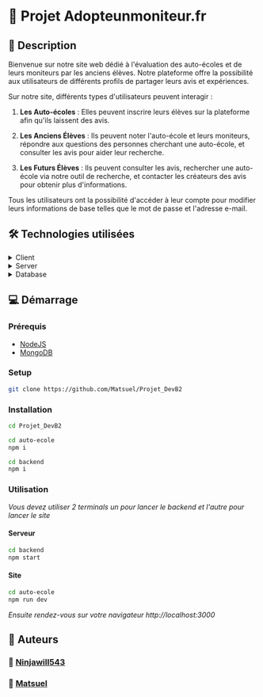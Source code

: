 # 📖 Projet Adopteunmoniteur.fr

## 💬 Description

Bienvenue sur notre site web dédié à l'évaluation des auto-écoles et de leurs moniteurs par les anciens élèves. Notre plateforme offre la possibilité aux utilisateurs de différents profils de partager leurs avis et expériences. 

Sur notre site, différents types d'utilisateurs peuvent interagir :

1. **Les Auto-écoles** : Elles peuvent inscrire leurs élèves sur la plateforme afin qu'ils laissent des avis. 

2. **Les Anciens Élèves** : Ils peuvent noter l'auto-école et leurs moniteurs, répondre aux questions des personnes cherchant une auto-école, et consulter les avis pour aider leur recherche.

3. **Les Futurs Élèves** : Ils peuvent consulter les avis, rechercher une auto-école via notre outil de recherche, et contacter les créateurs des avis pour obtenir plus d'informations.

Tous les utilisateurs ont la possibilité d'accéder à leur compte pour modifier leurs informations de base telles que le mot de passe et l'adresse e-mail.

## 🛠 Technologies utilisées

<details>
  <summary>Client</summary>
  <ul>
    <li><a href="https://nextjs.org/">Next.js</a></li>
    <li><a href="">CSS</a></li>
  </ul>
</details>

<details>
  <summary>Server</summary>
  <ul>
    <li><a href="https://expressjs.com/">Express.js</a></li>
    <li><a href="https://www.typescriptlang.org/">Typescript</a></li>
  </ul>
</details>

<details>
<summary>Database</summary>
  <ul>
    <li><a href="https://www.mongodb.com/">MongoDB</a></li>
  </ul>
</details>

## 💻 Démarrage

### Prérequis

<ul>
    <li><a href="https://nodejs.org/en/download/current">NodeJS</a></li>
    <li><a href="https://www.mongodb.com/">MongoDB</a></li>
  </ul>

### Setup

```bash
git clone https://github.com/Matsuel/Projet_DevB2
```

### Installation

```bash
cd Projet_DevB2
```

```bash
cd auto-ecole
npm i
```

```bash
cd backend
npm i
```

### Utilisation

*Vous devez utiliser 2 terminals un pour lancer le backend et l'autre pour lancer le site*


#### Serveur
```bash
cd backend
npm start
```

#### Site

```bash
cd auto-ecole
npm run dev
```

*Ensuite rendez-vous sur votre navigateur http://localhost:3000*

## 👥 Auteurs

### 👤 [Ninjawill543](https://github.com/ninjawill543)
### 👤 [Matsuel](https://github.com/Matsuel)


